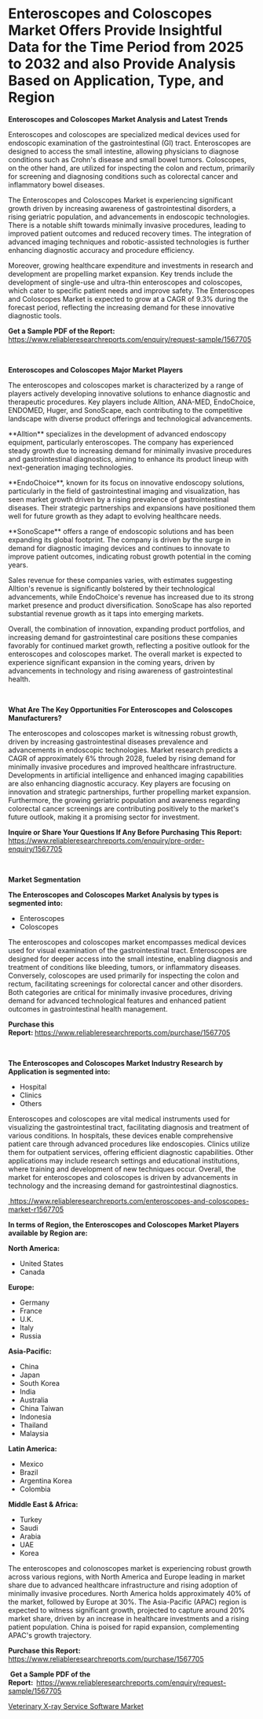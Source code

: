 <p><h1>Enteroscopes and Coloscopes Market Offers Provide Insightful Data for the Time Period from 2025 to 2032 and also Provide Analysis Based on Application, Type, and Region</h1></p><p><strong>Enteroscopes and Coloscopes Market Analysis and Latest Trends</strong></p>
<p><p>Enteroscopes and coloscopes are specialized medical devices used for endoscopic examination of the gastrointestinal (GI) tract. Enteroscopes are designed to access the small intestine, allowing physicians to diagnose conditions such as Crohn's disease and small bowel tumors. Coloscopes, on the other hand, are utilized for inspecting the colon and rectum, primarily for screening and diagnosing conditions such as colorectal cancer and inflammatory bowel diseases.</p><p>The Enteroscopes and Coloscopes Market is experiencing significant growth driven by increasing awareness of gastrointestinal disorders, a rising geriatric population, and advancements in endoscopic technologies. There is a notable shift towards minimally invasive procedures, leading to improved patient outcomes and reduced recovery times. The integration of advanced imaging techniques and robotic-assisted technologies is further enhancing diagnostic accuracy and procedure efficiency.</p><p>Moreover, growing healthcare expenditure and investments in research and development are propelling market expansion. Key trends include the development of single-use and ultra-thin enteroscopes and coloscopes, which cater to specific patient needs and improve safety. The Enteroscopes and Coloscopes Market is expected to grow at a CAGR of 9.3% during the forecast period, reflecting the increasing demand for these innovative diagnostic tools.</p></p>
<p><strong>Get a Sample PDF of the Report:&nbsp;</strong> <a href="https://www.reliableresearchreports.com/enquiry/request-sample/1567705?utm_campaign=3060&utm_medium=2&utm_source=Github&utm_content=ia&utm_term=23032025&utm_id=enteroscopes-and-coloscopes">https://www.reliableresearchreports.com/enquiry/request-sample/1567705</a></p>
<p>&nbsp;</p>
<p><strong>Enteroscopes and Coloscopes Major Market Players</strong></p>
<p><p>The enteroscopes and coloscopes market is characterized by a range of players actively developing innovative solutions to enhance diagnostic and therapeutic procedures. Key players include Alltion, ANA-MED, EndoChoice, ENDOMED, Huger, and SonoScape, each contributing to the competitive landscape with diverse product offerings and technological advancements.</p><p>**Alltion** specializes in the development of advanced endoscopy equipment, particularly enteroscopes. The company has experienced steady growth due to increasing demand for minimally invasive procedures and gastrointestinal diagnostics, aiming to enhance its product lineup with next-generation imaging technologies.</p><p>**EndoChoice**, known for its focus on innovative endoscopy solutions, particularly in the field of gastrointestinal imaging and visualization, has seen market growth driven by a rising prevalence of gastrointestinal diseases. Their strategic partnerships and expansions have positioned them well for future growth as they adapt to evolving healthcare needs.</p><p>**SonoScape** offers a range of endoscopic solutions and has been expanding its global footprint. The company is driven by the surge in demand for diagnostic imaging devices and continues to innovate to improve patient outcomes, indicating robust growth potential in the coming years. </p><p>Sales revenue for these companies varies, with estimates suggesting Alltion's revenue is significantly bolstered by their technological advancements, while EndoChoice's revenue has increased due to its strong market presence and product diversification. SonoScape has also reported substantial revenue growth as it taps into emerging markets.</p><p>Overall, the combination of innovation, expanding product portfolios, and increasing demand for gastrointestinal care positions these companies favorably for continued market growth, reflecting a positive outlook for the enteroscopes and coloscopes market. The overall market is expected to experience significant expansion in the coming years, driven by advancements in technology and rising awareness of gastrointestinal health.</p></p>
<p>&nbsp;</p>
<p><strong>What Are The Key Opportunities For Enteroscopes and Coloscopes Manufacturers?</strong></p>
<p><p>The enteroscopes and coloscopes market is witnessing robust growth, driven by increasing gastrointestinal diseases prevalence and advancements in endoscopic technologies. Market research predicts a CAGR of approximately 6% through 2028, fueled by rising demand for minimally invasive procedures and improved healthcare infrastructure. Developments in artificial intelligence and enhanced imaging capabilities are also enhancing diagnostic accuracy. Key players are focusing on innovation and strategic partnerships, further propelling market expansion. Furthermore, the growing geriatric population and awareness regarding colorectal cancer screenings are contributing positively to the market's future outlook, making it a promising sector for investment.</p></p>
<p><strong>Inquire or Share Your Questions If Any Before Purchasing This Report:</strong> <a href="https://www.reliableresearchreports.com/enquiry/pre-order-enquiry/1567705?utm_campaign=3060&utm_medium=2&utm_source=Github&utm_content=ia&utm_term=23032025&utm_id=enteroscopes-and-coloscopes">https://www.reliableresearchreports.com/enquiry/pre-order-enquiry/1567705</a></p>
<p>&nbsp;</p>
<p><strong>Market Segmentation</strong></p>
<p><strong>The Enteroscopes and Coloscopes Market Analysis by types is segmented into:</strong></p>
<p><ul><li>Enteroscopes</li><li>Coloscopes</li></ul></p>
<p><p>The enteroscopes and coloscopes market encompasses medical devices used for visual examination of the gastrointestinal tract. Enteroscopes are designed for deeper access into the small intestine, enabling diagnosis and treatment of conditions like bleeding, tumors, or inflammatory diseases. Conversely, coloscopes are used primarily for inspecting the colon and rectum, facilitating screenings for colorectal cancer and other disorders. Both categories are critical for minimally invasive procedures, driving demand for advanced technological features and enhanced patient outcomes in gastrointestinal health management.</p></p>
<p><strong>Purchase this Report:&nbsp;</strong><a href="https://www.reliableresearchreports.com/purchase/1567705?utm_campaign=3060&utm_medium=2&utm_source=Github&utm_content=ia&utm_term=23032025&utm_id=enteroscopes-and-coloscopes">https://www.reliableresearchreports.com/purchase/1567705</a></p>
<p>&nbsp;</p>
<p><strong>The Enteroscopes and Coloscopes Market Industry Research by Application is segmented into:</strong></p>
<p><ul><li>Hospital</li><li>Clinics</li><li>Others</li></ul></p>
<p><p>Enteroscopes and coloscopes are vital medical instruments used for visualizing the gastrointestinal tract, facilitating diagnosis and treatment of various conditions. In hospitals, these devices enable comprehensive patient care through advanced procedures like endoscopies. Clinics utilize them for outpatient services, offering efficient diagnostic capabilities. Other applications may include research settings and educational institutions, where training and development of new techniques occur. Overall, the market for enteroscopes and coloscopes is driven by advancements in technology and the increasing demand for gastrointestinal diagnostics.</p></p>
<p><a href="https://www.reliableresearchreports.com/enteroscopes-and-coloscopes-market-r1567705?utm_campaign=3060&utm_medium=2&utm_source=Github&utm_content=ia&utm_term=23032025&utm_id=enteroscopes-and-coloscopes">&nbsp;https://www.reliableresearchreports.com/enteroscopes-and-coloscopes-market-r1567705</a></p>
<p><strong>In terms of Region, the Enteroscopes and Coloscopes Market Players available by Region are:</strong></p>
<p>
    <p> <strong> North America: </strong>
        <ul>
            <li>United States</li>
            <li>Canada</li>
        </ul>
        </p> 
    <p> <strong> Europe: </strong>
        <ul>
            <li>Germany</li>
            <li>France</li>
            <li>U.K.</li>
            <li>Italy</li>
            <li>Russia</li>
        </ul>
        </p> 
    <p> <strong> Asia-Pacific: </strong>
        <ul>
            <li>China</li>
            <li>Japan</li>
            <li>South Korea</li>
            <li>India</li>
            <li>Australia</li>
            <li>China Taiwan</li>
            <li>Indonesia</li>
            <li>Thailand</li>
            <li>Malaysia</li>
        </ul>
        </p> 
    <p> <strong> Latin America: </strong>
        <ul>
            <li>Mexico</li>
            <li>Brazil</li>
            <li>Argentina Korea</li>
            <li>Colombia</li>
        </ul>
        </p> 
    <p> <strong> Middle East & Africa: </strong>
        <ul>
            <li>Turkey</li>
            <li>Saudi</li>
            <li>Arabia</li>
            <li>UAE</li>
            <li>Korea</li>
        </ul>
    </p>
    </p>
<p><p>The enteroscopes and colonoscopes market is experiencing robust growth across various regions, with North America and Europe leading in market share due to advanced healthcare infrastructure and rising adoption of minimally invasive procedures. North America holds approximately 40% of the market, followed by Europe at 30%. The Asia-Pacific (APAC) region is expected to witness significant growth, projected to capture around 20% market share, driven by an increase in healthcare investments and a rising patient population. China is poised for rapid expansion, complementing APAC's growth trajectory.</p></p>
<p><strong>Purchase this Report: </strong><a href="https://www.reliableresearchreports.com/purchase/1567705?utm_campaign=3060&utm_medium=2&utm_source=Github&utm_content=ia&utm_term=23032025&utm_id=enteroscopes-and-coloscopes">https://www.reliableresearchreports.com/purchase/1567705</a></p>
<p>&nbsp;<strong>Get a Sample PDF of the Report:&nbsp;&nbsp;</strong><a href="https://www.reliableresearchreports.com/enquiry/request-sample/1567705?utm_campaign=3060&utm_medium=2&utm_source=Github&utm_content=ia&utm_term=23032025&utm_id=enteroscopes-and-coloscopes">https://www.reliableresearchreports.com/enquiry/request-sample/1567705</a></p>
<p><strong></strong></p>
<p><p><a href="https://github.com/zurubting/Market-Research-Report-List-1/blob/main/veterinary-x-ray-service-software-market.md?utm_campaign=3060&utm_medium=2&utm_source=Github&utm_content=ia&utm_term=23032025&utm_id=enteroscopes-and-coloscopes">Veterinary X-ray Service Software Market</a></p></p>